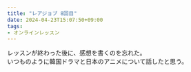 ```yaml
---
title: "レアジョブ 8回目"
date: 2024-04-23T15:07:50+09:00
tags:
- オンラインレッスン
---
```



レッスンが終わった後に、感想を書くのを忘れた。  
いつものように韓国ドラマと日本のアニメについて話したと思う。